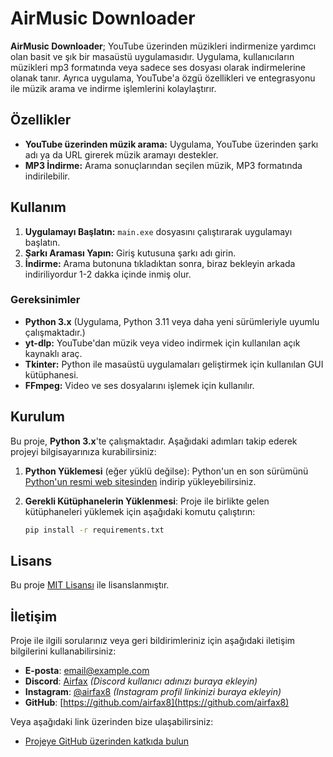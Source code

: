 # AirMusic Downloader

**AirMusic Downloader**; YouTube üzerinden müzikleri indirmenize yardımcı olan basit ve şık bir masaüstü uygulamasıdır. Uygulama, kullanıcıların müzikleri mp3 formatında veya sadece ses dosyası olarak indirmelerine olanak tanır. Ayrıca uygulama, YouTube'a özgü özellikleri ve entegrasyonu ile müzik arama ve indirme işlemlerini kolaylaştırır.

## Özellikler

- **YouTube üzerinden müzik arama:** Uygulama, YouTube üzerinden şarkı adı ya da URL girerek müzik aramayı destekler.
- **MP3 İndirme:** Arama sonuçlarından seçilen müzik, MP3 formatında indirilebilir.
## Kullanım

1. **Uygulamayı Başlatın:** `main.exe` dosyasını çalıştırarak uygulamayı başlatın.
2. **Şarkı Araması Yapın:** Giriş kutusuna şarkı adı girin.
3. **İndirme:** Arama butonuna tıkladıktan sonra, biraz bekleyin arkada indiriliyordur 1-2 dakka içinde inmiş olur.

### Gereksinimler

- **Python 3.x** (Uygulama, Python 3.11 veya daha yeni sürümleriyle uyumlu çalışmaktadır.)
- **yt-dlp:** YouTube'dan müzik veya video indirmek için kullanılan açık kaynaklı araç.
- **Tkinter:** Python ile masaüstü uygulamaları geliştirmek için kullanılan GUI kütüphanesi.
- **FFmpeg:** Video ve ses dosyalarını işlemek için kullanılır.

## Kurulum

Bu proje, **Python 3.x**'te çalışmaktadır. Aşağıdaki adımları takip ederek projeyi bilgisayarınıza kurabilirsiniz:

1. **Python Yüklemesi** (eğer yüklü değilse):
   Python'un en son sürümünü [Python'un resmi web sitesinden](https://www.python.org/downloads/) indirip yükleyebilirsiniz.

2. **Gerekli Kütüphanelerin Yüklenmesi**:
   Proje ile birlikte gelen kütüphaneleri yüklemek için aşağıdaki komutu çalıştırın:
   ```bash
   pip install -r requirements.txt

## Lisans

Bu proje [MIT Lisansı](https://opensource.org/licenses/MIT) ile lisanslanmıştır.


## İletişim

Proje ile ilgili sorularınız veya geri bildirimleriniz için aşağıdaki iletişim bilgilerini kullanabilirsiniz:

- **E-posta**: [email@example.com](mailto:mmuhammedmelih@gmail.com)
- **Discord**: [Airfax](https://discord.com/users/837953203197968414)  _(Discord kullanıcı adınızı buraya ekleyin)_
- **Instagram**: [@airfax8](https://www.instagram.com/airboy.fax)  _(Instagram profil linkinizi buraya ekleyin)_
- **GitHub**: [https://github.com/airfax8](https://github.com/airfax8)

Veya aşağıdaki link üzerinden bize ulaşabilirsiniz:
- [Projeye GitHub üzerinden katkıda bulun](https://github.com/airfax8/AirMusic-Downloader)
